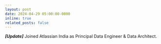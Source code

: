 ```yaml
---
layout: post
date: 2024-04-29 05:00:00-0800
inline: true
related_posts: false
---
```


_**[Update]**_ Joined Atlassian India as Principal Data Engineer & Data Architect. 
